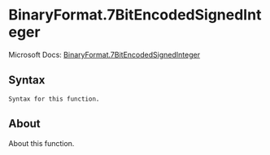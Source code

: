 ---
---

# BinaryFormat.7BitEncodedSignedInteger

Microsoft Docs: [BinaryFormat.7BitEncodedSignedInteger](https://docs.microsoft.com/en-us/powerquery-m/binaryformat-7bitencodedsignedinteger)

## Syntax

```
Syntax for this function.
```

## About

About this function.

